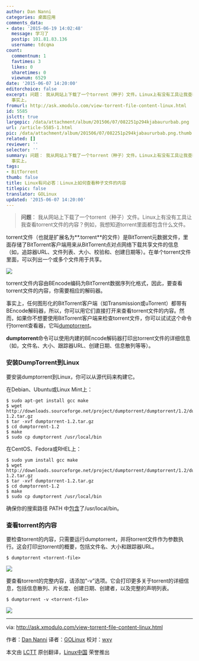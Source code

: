 ```yaml
---
author: Dan Nanni
categories: 桌面应用
comments_data:
- date: '2015-06-19 14:02:48'
  message: 学习了
  postip: 101.81.83.136
  username: tdcqma
count:
  commentnum: 1
  favtimes: 3
  likes: 0
  sharetimes: 0
  viewnum: 6529
date: '2015-06-07 14:20:00'
editorchoice: false
excerpt: 问题： 我从网站上下载了一个torrent（种子）文件。Linux上有没有工具让我查看torrent文件的内容？例如，我想知道torrent里面都包含什么文件。  torrent文件（也就是扩展名为.torrent的文件）是BitTorrent元数据文件，里面存储了BitTorrent客户端用来从BitTorrent点对点网络下载共享文件的信息（如，追踪器URL、文件列表、大小、校验和、创建日期等）。在单个torrent文件里面，可以列出一个或多个文件用于共享。  torrent文件内容由BEncode编码为BitTorrent数据序列化格式，因此，要查看torrent文件的内容，你需要相应的解码器。
  事实上，
fromurl: http://ask.xmodulo.com/view-torrent-file-content-linux.html
id: 5585
islctt: true
largepic: /data/attachment/album/201506/07/082251p294kjabaururbab.png
url: /article-5585-1.html
pic: /data/attachment/album/201506/07/082251p294kjabaururbab.png.thumb.jpg
related: []
reviewer: ''
selector: ''
summary: 问题： 我从网站上下载了一个torrent（种子）文件。Linux上有没有工具让我查看torrent文件的内容？例如，我想知道torrent里面都包含什么文件。  torrent文件（也就是扩展名为.torrent的文件）是BitTorrent元数据文件，里面存储了BitTorrent客户端用来从BitTorrent点对点网络下载共享文件的信息（如，追踪器URL、文件列表、大小、校验和、创建日期等）。在单个torrent文件里面，可以列出一个或多个文件用于共享。  torrent文件内容由BEncode编码为BitTorrent数据序列化格式，因此，要查看torrent文件的内容，你需要相应的解码器。
  事实上，
tags:
- BitTorrent
thumb: false
title: Linux有问必答：Linux上如何查看种子文件的内容
titlepic: false
translator: GOLinux
updated: '2015-06-07 14:20:00'
---
```



> 
> **问题**： 我从网站上下载了一个torrent（种子）文件。Linux上有没有工具让我查看torrent文件的内容？例如，我想知道torrent里面都包含什么文件。
> 
> 
> 


torrent文件（也就是扩展名为**.torrent**的文件）是BitTorrent元数据文件，里面存储了BitTorrent客户端用来从BitTorrent点对点网络下载共享文件的信息（如，追踪器URL、文件列表、大小、校验和、创建日期等）。在单个torrent文件里面，可以列出一个或多个文件用于共享。


![](/data/attachment/album/201506/07/082251p294kjabaururbab.png)


torrent文件内容由BEncode编码为BitTorrent数据序列化格式，因此，要查看torrent文件的内容，你需要相应的解码器。


事实上，任何图形化的BitTorrent客户端（如Transmission或uTorrent）都带有BEncode解码器，所以，你可以用它们直接打开来查看torrent文件的内容。然而，如果你不想要使用BitTorrent客户端来检查torrent文件，你可以试试这个命令行torrent查看器，它叫[dumptorrent](http://dumptorrent.sourceforge.net/)。


**dumptorrent**命令可以使用内建的BEncode解码器打印出torrent文件的详细信息（如，文件名、大小、跟踪器URL、创建日期、信息散列等等）。


### 安装DumpTorrent到Linux


要安装dumptorrent到Linux，你可以从源代码来构建它。


在Debian、Ubuntu或Linux Mint上：



```
$ sudo apt-get install gcc make
$ wget http://downloads.sourceforge.net/project/dumptorrent/dumptorrent/1.2/dumptorrent-1.2.tar.gz
$ tar -xvf dumptorrent-1.2.tar.gz
$ cd dumptorrent-1.2
$ make
$ sudo cp dumptorrent /usr/local/bin 

```

在CentOS、Fedora或RHEL上：



```
$ sudo yum install gcc make
$ wget http://downloads.sourceforge.net/project/dumptorrent/dumptorrent/1.2/dumptorrent-1.2.tar.gz
$ tar -xvf dumptorrent-1.2.tar.gz
$ cd dumptorrent-1.2
$ make
$ sudo cp dumptorrent /usr/local/bin 

```

确保你的搜索路径 PATH 中[包含](http://ask.xmodulo.com/change-path-environment-variable-linux.html)了/usr/local/bin。


### 查看torrent的内容


要检查torrent的内容，只需要运行dumptorrent，并将torrent文件作为参数执行。这会打印出torrent的概要，包括文件名、大小和跟踪器URL。



```
$ dumptorrent <torrent-file> 

```

![](/data/attachment/album/201506/07/082254zauahloqbguak3hh.jpg)


要查看torrent的完整内容，请添加“-v”选项。它会打印更多关于torrent的详细信息，包括信息散列、片长度、创建日期、创建者，以及完整的声明列表。



```
$ dumptorrent -v <torrent-file> 

```

![](/data/attachment/album/201506/07/082256fzeqayk0pqqqe2ya.jpg)




---


via: <http://ask.xmodulo.com/view-torrent-file-content-linux.html>


作者：[Dan Nanni](http://ask.xmodulo.com/author/nanni) 译者：[GOLinux](https://github.com/GOLinux) 校对：[wxy](https://github.com/wxy)


本文由 [LCTT](https://github.com/LCTT/TranslateProject) 原创翻译，[Linux中国](https://linux.cn/) 荣誉推出